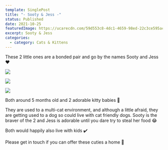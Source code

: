 ```yaml
---
template: SinglePost
title: "- Sooty & Jess -"
status: Published
date: 2021-10-25
featuredImage: https://ucarecdn.com/59d553c8-4dc1-4659-98ed-22c3ce595ac7/-/crop/338x509/105,0/-/preview/-/rotate/90/
excerpt: Sooty & Jess
categories:
  - category: Cats & Kittens
---
```

These 2 little ones are a bonded pair and go by the names Sooty and Jess ❤️

![](https://ucarecdn.com/4ef1be3f-abc5-4d01-9f6d-a133fc32f04c/)

![](https://ucarecdn.com/ff9e1be6-cfb9-4d5c-bcad-dbcf4c773358/)

![](https://ucarecdn.com/71c3822d-ed25-4b21-8740-6d6a099e3fb7/)

Both around 5 months old and 2 adorable kitty babies 🥰

They are used to a multi-cat environment, and although a little afraid, they are getting used to a dog so could live with cat friendly dogs.
Sooty is the braver of the 2 and Jess is adorable until you dare try to steal her food 😂

Both would happily also live with kids ✔️

Please get in touch if you can offer these cuties a home 🏡